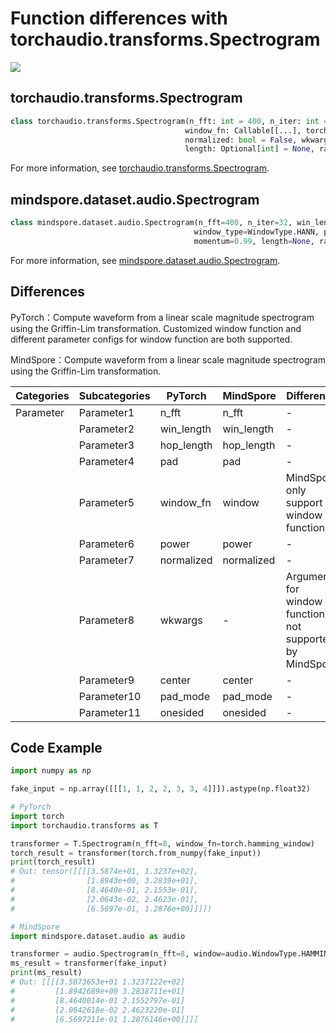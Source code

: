 # Function differences with torchaudio.transforms.Spectrogram

<a href="https://gitee.com/mindspore/docs/blob/master/docs/mindspore/source_en/note/api_mapping/pytorch_diff/Spectrogram.md" target="_blank"><img src="https://mindspore-website.obs.cn-north-4.myhuaweicloud.com/website-images/master/resource/_static/logo_source_en.png"></a>

## torchaudio.transforms.Spectrogram

```python
class torchaudio.transforms.Spectrogram(n_fft: int = 400, n_iter: int = 32, win_length: Optional[int] = None, hop_length: Optional[int] = None,
                                       window_fn: Callable[[...], torch.Tensor] = <built-in method hann_window of type object>, power: float = 2.0,
                                       normalized: bool = False, wkwargs: Optional[dict] = None, momentum: float = 0.99,
                                       length: Optional[int] = None, rand_init: bool = True)
```

For more information, see [torchaudio.transforms.Spectrogram](https://pytorch.org/audio/0.8.0/transforms.html#torchaudio.transforms.Spectrogram.html).

## mindspore.dataset.audio.Spectrogram

```python
class mindspore.dataset.audio.Spectrogram(n_fft=400, n_iter=32, win_length=None, hop_length=None,
                                         window_type=WindowType.HANN, power=2.0,
                                         momentum=0.99, length=None, rand_init=True)
```

For more information, see [mindspore.dataset.audio.Spectrogram](https://mindspore.cn/docs/en/master/api_python/dataset_audio/mindspore.dataset.audio.Spectrogram.html#mindspore.dataset.audio.Spectrogram).

## Differences

PyTorch：Compute waveform from a linear scale magnitude spectrogram using the Griffin-Lim transformation. Customized window function and different parameter configs for window function are both supported.

MindSpore：Compute waveform from a linear scale magnitude spectrogram using the Griffin-Lim transformation.

| Categories | Subcategories |PyTorch | MindSpore | Difference |
| --- | ---   | ---   | ---        |---  |
|Parameter | Parameter1 | n_fft      | n_fft      | - |
|     | Parameter2 | win_length     | win_length    | - |
|     | Parameter3 | hop_length   | hop_length    | - |
|     | Parameter4 | pad   | pad    | - |
|     | Parameter5 | window_fn    | window    | MindSpore only support 5 window functions |
|     | Parameter6 | power  | power    | - |
|     | Parameter7 | normalized  | normalized   | - |
|     | Parameter8 | wkwargs   | -     | Arguments for window function, not supported by MindSpore |
|     | Parameter9 | center    | center     | - |
|     | Parameter10 | pad_mode    | pad_mode     | - |
|     | Parameter11 | onesided   | onesided     | - |

## Code Example

```python
import numpy as np

fake_input = np.array([[[1, 1, 2, 2, 3, 3, 4]]]).astype(np.float32)

# PyTorch
import torch
import torchaudio.transforms as T

transformer = T.Spectrogram(n_fft=8, window_fn=torch.hamming_window)
torch_result = transformer(torch.from_numpy(fake_input))
print(torch_result)
# Out: tensor([[[[3.5874e+01, 1.3237e+02],
#                [1.8943e+00, 3.2839e+01],
#                [8.4640e-01, 2.1553e-01],
#                [2.0643e-02, 2.4623e-01],
#                [6.5697e-01, 1.2876e+00]]]])

# MindSpore
import mindspore.dataset.audio as audio

transformer = audio.Spectrogram(n_fft=8, window=audio.WindowType.HAMMING)
ms_result = transformer(fake_input)
print(ms_result)
# Out: [[[[3.5873653e+01 1.3237122e+02]
#         [1.8942689e+00 3.2838711e+01]
#         [8.4640014e-01 2.1552797e-01]
#         [2.0642618e-02 2.4623220e-01]
#         [6.5697211e-01 1.2876146e+00]]]]
```
